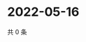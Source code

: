 # 2022-05-16

共 0 条

<!-- BEGIN WEIBO -->
<!-- 最后更新时间 Mon May 16 2022 04:14:28 GMT+0800 (China Standard Time) -->

<!-- END WEIBO -->
